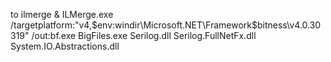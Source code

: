 
to ilmerge
 & ILMerge.exe /targetplatform:"v4,$env:windir\Microsoft.NET\Framework$bitness\v4.0.30319"  /out:bf.exe BigFiles.exe Serilog.dll Serilog.FullNetFx.dll System.IO.Abstractions.dll
